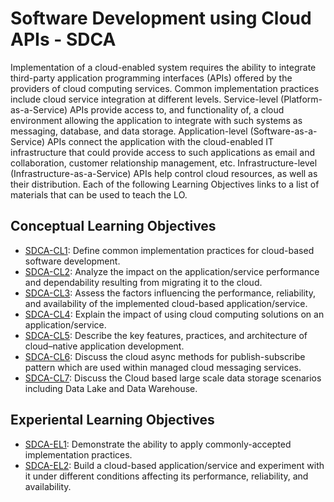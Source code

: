 # Software Development using Cloud APIs - SDCA

Implementation of a cloud-enabled system requires the ability to
integrate third-party application programming interfaces (APIs)
offered by the providers of cloud computing services. Common
implementation practices include cloud service integration at different levels. Service-level (Platform-as-a-Service) APIs provide
access to, and functionality of, a cloud environment allowing the
application to integrate with such systems as messaging, database,
and data storage. Application-level (Software-as-a-Service) APIs
connect the application with the cloud-enabled IT infrastructure
that could provide access to such applications as email and collaboration, customer relationship management, etc. Infrastructure-level
(Infrastructure-as-a-Service) APIs help control cloud resources, as
well as their distribution.
Each of the following Learning Objectives links to a list of materials that can be used to teach the LO.

## Conceptual Learning Objectives

* [SDCA-CL1](LOs/SDCA-CL1.md):  	Define common implementation practices for cloud-based software development. 	 
* [SDCA-CL2](LOs/SDCA-CL2.md):  	Analyze the impact on the application/service performance and dependability resulting from migrating it to the cloud. 	 
* [SDCA-CL3](LOs/SDCA-CL3.md):  	Assess the factors influencing the performance, reliability, and availability of the implemented cloud-based application/service.	 
* [SDCA-CL4](LOs/SDCA-CL4.md):  	Explain the impact of using cloud computing solutions on an application/service.	 
* [SDCA-CL5](LOs/SDCA-CL5.md):  	Describe the key features, practices, and architecture of cloud–native application development.	 
* [SDCA-CL6](LOs/SDCA-CL6.md):  	Discuss the cloud async methods for publish-subscribe pattern which are  used within managed cloud messaging services.	 
* [SDCA-CL7](LOs/SDCA-CL7.md):  	Discuss the Cloud based large scale data storage scenarios including  Data Lake and Data Warehouse.	 

## Experiental Learning Objectives

* [SDCA-EL1](LOs/SDCA-EL1.md):  	Demonstrate the ability to apply commonly-accepted implementation practices.	 
* [SDCA-EL2](LOs/SDCA-EL2.md):  	Build a cloud-based application/service and experiment with it under different conditions affecting its performance, reliability, and availability. 	 
